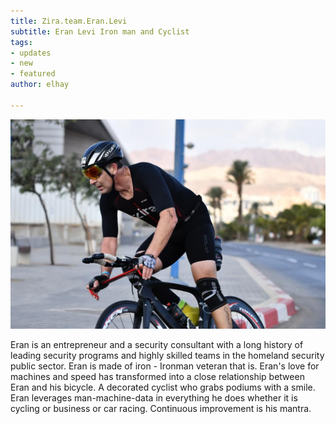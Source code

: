 ```yaml
---
title: Zira.team.Eran.Levi
subtitle: Eran Levi Iron man and Cyclist
tags:
- updates
- new
- featured
author: elhay

---
```

![](/uploads/eran.jpeg)

Eran is an entrepreneur and a security consultant with a long history of leading security programs and highly skilled teams in the homeland security public sector. Eran is made of iron - Ironman veteran that is. Eran's love for machines and speed has transformed into a close relationship between Eran and his bicycle. A decorated cyclist who grabs podiums with a smile. Eran leverages man-machine-data in everything he does whether it is cycling or business or car racing.  Continuous improvement is his mantra.